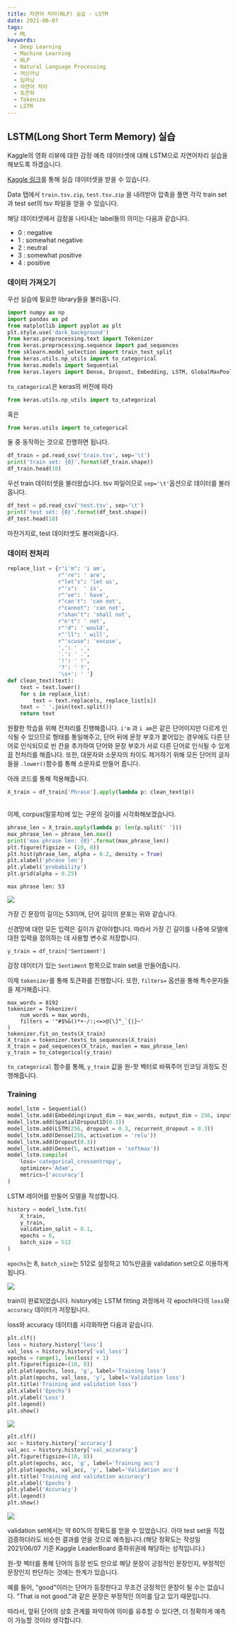```yaml
---
title: 자연어 처리(NLP) 실습 - LSTM
date: 2021-06-07
tags:
  - ML
keywords:
  - Deep Learning
  - Machine Learning
  - NLP
  - Natural Language Processing
  - 머신러닝
  - 딥러닝
  - 자연어 처리
  - 토큰화
  - Tokenize
  - LSTM
---
```


## LSTM(Long Short Term Memory) 실습

Kaggle의 영화 리뷰에 대한 감정 예측 데이터셋에 대해 LSTM으로 자연어차리 실습을 해보도록 하겠습니다.

[Kaggle 링크](https://www.kaggle.com/c/movie-review-sentiment-analysis-kernels-only/)를 통해 실습 데이터셋을 받을 수 있습니다.

Data 탭에서 `train.tsv.zip`, `test.tsv.zip` 을 내려받아 압축을 풀면 각각 train set과 test set의 tsv 파일을 얻을 수 있습니다.

해당 데이터셋에서 감정을 나타내는 label들의 의미는 다음과 같습니다.

- 0 : negative
- 1 : somewhat negative
- 2 : neutral
- 3 : somewhat positive
- 4 : positive

### 데이터 가져오기

우선 실습에 필요한 library들을 불러옵니다.

```python
import numpy as np
import pandas as pd
from matplotlib import pyplot as plt
plt.style.use('dark_background')
from keras.preprocessing.text import Tokenizer
from keras.preprocessing.sequence import pad_sequences
from sklearn.model_selection import train_test_split
from keras.utils.np_utils import to_categorical
from keras.models import Sequential
from keras.layers import Dense, Dropout, Embedding, LSTM, GlobalMaxPooling1D, SpatialDropout1D
```

`to_categorical`은 keras의 버전에 따라 
```python
from keras.utils.np_utils import to_categorical
```
혹은
```python
from keras.utils import to_categorical
```

둘 중 동작하는 것으로 진행하면 됩니다.

```python
df_train = pd.read_csv('train.tsv', sep='\t')
print('train set: {0}'.format(df_train.shape))
df_train.head(10)
```

우선 train 데이터셋을 불러왔습니다. tsv 파일이므로 `sep='\t'`옵션으로 데이터를 불러옵니다.


```python
df_test = pd.read_csv('test.tsv', sep='\t')
print('test set: {0}'.format(df_test.shape))
df_test.head(10)
```

마찬가지로, test 데이터셋도 불러와줍니다.

### 데이터 전처리

```python
replace_list = {r"i'm": 'i am',
                r"'re": ' are',
                r"let’s": 'let us',
                r"'s":  ' is',
                r"'ve": ' have',
                r"can't": 'can not',
                r"cannot": 'can not',
                r"shan’t": 'shall not',
                r"n't": ' not',
                r"'d": ' would',
                r"'ll": ' will',
                r"'scuse": 'excuse',
                ',': ' ,',
                '.': ' .',
                '!': ' !',
                '?': ' ?',
                '\s+': ' '}
def clean_text(text):
    text = text.lower()
    for s in replace_list:
        text = text.replace(s, replace_list[s])
    text = ' '.join(text.split())
    return text

```

원활한 학습을 위해 전처리를 진행해줍니다. `i'm` 과 `i am`은 같은 단어이지만 다르게 인식될 수 있으므로 형태를 통일해주고, 단어 뒤에 문장 부호가 붙어있는 경우에도 다른 단어로 인식되므로 빈 칸을 추가하여 단어와 문장 부호가 서로 다른 단어로 인식될 수 있게끔 전처리를 해줍니다. 또한, 대문자와 소문자의 차이도 제거하기 위해 모든 단어의 글자들을 `.lower()`함수를 통해 소문자로 만들어 줍니다.

아래 코드를 통해 적용해줍니다.

```python
X_train = df_train['Phrase'].apply(lambda p: clean_text(p))
```

<br/>
이제, corpus(말뭉치)에 있는 구문의 길이를 시각화해보겠습니다.

```python
phrase_len = X_train.apply(lambda p: len(p.split(' ')))
max_phrase_len = phrase_len.max()
print('max phrase len: {0}'.format(max_phrase_len))
plt.figure(figsize = (10, 8))
plt.hist(phrase_len, alpha = 0.2, density = True)
plt.xlabel('phrase len')
plt.ylabel('probability')
plt.grid(alpha = 0.25)
```
```
max phrase len: 53
```
![](1.png)

가장 긴 문장의 길이는 53이며, 단어 길이의 분포는 위와 같습니다.

신경망에 대한 모든 입력은 길이가 같아야합니다. 따라서 가장 긴 길이를 나중에 모델에 대한 입력을 정의하는 데 사용할 변수로 저장합니다.

```
y_train = df_train['Sentiment']
```

감정 데이터가 있는 `Sentiment` 항목으로 train set을 만들어줍니다.

이제 `tokenizer`를 통해 토큰화를 진행합니다. 
또한, `filters=` 옵션을 통해 특수문자들을 제거해줍니다.

```
max_words = 8192
tokenizer = Tokenizer(
    num_words = max_words,
    filters = '"#$%&()*+-/:;<=>@[\]^_`{|}~'
)
tokenizer.fit_on_texts(X_train)
X_train = tokenizer.texts_to_sequences(X_train)
X_train = pad_sequences(X_train, maxlen = max_phrase_len)
y_train = to_categorical(y_train)
```

`to_categorical` 함수를 통해, `y_train` 값을 원-핫 벡터로 바꿔주어 인코딩 과정도 진행해줍니다.

### Training

```python
model_lstm = Sequential()
model_lstm.add(Embedding(input_dim = max_words, output_dim = 256, input_length = max_phrase_len))
model_lstm.add(SpatialDropout1D(0.3))
model_lstm.add(LSTM(256, dropout = 0.3, recurrent_dropout = 0.3))
model_lstm.add(Dense(256, activation = 'relu'))
model_lstm.add(Dropout(0.3))
model_lstm.add(Dense(5, activation = 'softmax'))
model_lstm.compile(
    loss='categorical_crossentropy',
    optimizer='Adam',
    metrics=['accuracy']
)
```
LSTM 레이어를 만들어 모델을 작성합니다.

```python
history = model_lstm.fit(
    X_train,
    y_train,
    validation_split = 0.1,
    epochs = 8,
    batch_size = 512
)
```
`epochs`는 8, `batch_size`는 512로 설정하고 10%만큼을 validation set으로 이용하게 됩니다.

![](2.png)

train이 완료되었습니다. history에는 LSTM fitting 과정에서 각 epoch마다의 `loss`와 `accuracy` 데이터가 저장됩니다.

loss와 accuracy 데이터를 시각화하면 다음과 같습니다.

```python
plt.clf()
loss = history.history['loss']
val_loss = history.history['val_loss']
epochs = range(1, len(loss) + 1)
plt.figure(figsize=(10, 8))
plt.plot(epochs, loss, 'g', label='Training loss')
plt.plot(epochs, val_loss, 'y', label='Validation loss')
plt.title('Training and validation loss')
plt.xlabel('Epochs')
plt.ylabel('Loss')
plt.legend()
plt.show()
```

![](3.png)

```python
plt.clf()
acc = history.history['accuracy']
val_acc = history.history['val_accuracy']
plt.figure(figsize=(10, 8))
plt.plot(epochs, acc, 'g', label='Training acc')
plt.plot(epochs, val_acc, 'y', label='Validation acc')
plt.title('Training and validation accuracy')
plt.xlabel('Epochs')
plt.ylabel('Accuracy')
plt.legend()
plt.show()
```

![](4.png)

validation set에서는 약 60%의 정확도를 얻을 수 있었습니다. 아마 test set을 직접 검증하더라도 비슷한 결과를 얻을 것으로 예측됩니다.(해당 정확도는 작성일 2021/06/07 기준 Kaggle LeaderBoard 중하위권에 해당하는 성적입니다.)

원-핫 벡터를 통해 단어의 등장 빈도 만으로 해당 문장이 긍정적인 문장인지, 부정적인 문장인지 판단하는 것에는 한계가 있습니다.

예를 들어, "good"이라는 단어가 등장한다고 무조건 긍정적인 문장이 될 수는 없습니다. "That is not good."과 같은 문장은 부정적인 의미를 담고 있기 때문입니다.

따라서, 앞뒤 단어의 상호 관계를 파악하여 의미를 유추할 수 있다면, 더 정확하게 예측이 가능할 것이라 생각합니다.
